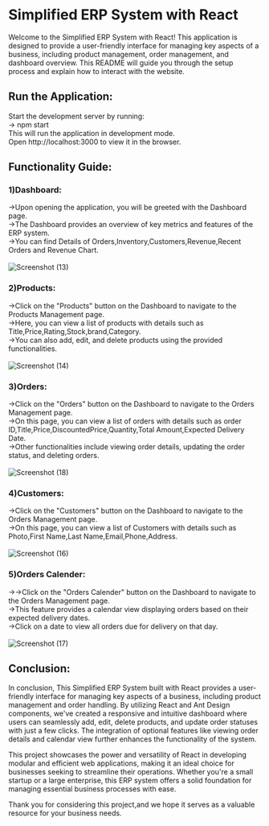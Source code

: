 # Simplified ERP System with React

Welcome to the Simplified ERP System with React! This application is designed to provide a user-friendly interface for managing key aspects of a business, including product management, order management, and dashboard overview. This README will guide you through the setup process and explain how to interact with the website.

## Run the Application:
Start the development server by running: \
 -> npm start \
This will run the application in development mode. \
Open http://localhost:3000 to view it in the browser.

## Functionality Guide:

### 1)Dashboard:
->Upon opening the application, you will be greeted with the Dashboard page. \
->The Dashboard provides an overview of key metrics and features of the ERP system. \
->You can find Details of Orders,Inventory,Customers,Revenue,Recent Orders and Revenue Chart. \
\
![Screenshot (13)](https://github.com/ashishku1922/erp_project/assets/110679234/529bf058-4006-4def-ae5e-2f6a113c46f5) 

### 2)Products:
->Click on the "Products" button on the Dashboard to navigate to the Products Management page.\
->Here, you can view a list of products with details such as Title,Price,Rating,Stock,brand,Category.\
->You can also add, edit, and delete products using the provided functionalities.\
\
![Screenshot (14)](https://github.com/ashishku1922/erp_project/assets/110679234/6f54fd07-8b21-4587-81ee-91c1b7c13246)

### 3)Orders:
->Click on the "Orders" button on the Dashboard to navigate to the Orders Management page.\
->On this page, you can view a list of orders with details such as order ID,Title,Price,DiscountedPrice,Quantity,Total Amount,Expected Delivery Date.\
->Other functionalities include viewing order details, updating the order status, and deleting orders.\
\
![Screenshot (18)](https://github.com/ashishku1922/erp_project/assets/110679234/e909e4e4-0401-43f6-bfa3-f00c604267ec)

### 4)Customers:
->Click on the "Customers" button on the Dashboard to navigate to the Orders Management page.\
->On this page, you can view a list of Customers with details such as Photo,First Name,Last Name,Email,Phone,Address.\
\
![Screenshot (16)](https://github.com/ashishku1922/erp_project/assets/110679234/6a7f1478-1b9e-4700-bafe-0a49c7afdf6b)

### 5)Orders Calender:
->->Click on the "Orders Calender" button on the Dashboard to navigate to the Orders Management page.\
->This feature provides a calendar view displaying orders based on their expected delivery dates.\
->Click on a date to view all orders due for delivery on that day.\
\
![Screenshot (17)](https://github.com/ashishku1922/erp_project/assets/110679234/fcff61a3-8832-4376-b728-d87c7adbcbdf)

## Conclusion:
In conclusion, This Simplified ERP System built with React provides a user-friendly interface for managing key aspects of a business, including product management and order handling. By utilizing React and Ant Design components, we've created a responsive and intuitive dashboard where users can seamlessly add, edit, delete products, and update order statuses with just a few clicks. The integration of optional features like viewing order details and calendar view further enhances the functionality of the system.

This project showcases the power and versatility of React in developing modular and efficient web applications, making it an ideal choice for businesses seeking to streamline their operations. Whether you're a small startup or a large enterprise, this ERP system offers a solid foundation for managing essential business processes with ease.

Thank you for considering this project,and we hope it serves as a valuable resource for your business needs.









